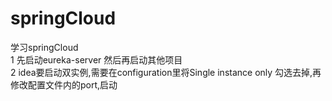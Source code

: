 # springCloud</br>
学习springCloud</br>
1 先启动eureka-server 然后再启动其他项目</br>
2 idea要启动双实例,需要在configuration里将Single instance only 勾选去掉,再修改配置文件内的port,启动</br>
